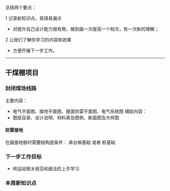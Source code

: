 总结两个要点：

1  记录新知识点，易错易漏点

* 对提升自己设计能力很有用，做到画一次提高一个档次，有一次新的理解；

2  让我们了解你学习的内容和效果

* 方便开展下一步工作。

------

## 干煤棚项目

### 封闭煤场线路
主要内容：
* 电气平面图、接地平面图、屋面防雷平面图、电气系统图
辅助内容：
* 图纸目录、设计说明、材料表及图例、断面图及大样图

#### 防雷接地
在画接地极时需要结构提条件：
承台做基础 或者 桩基础

### 下一步工作目标
* 转运站相关规范和画法的上手学习

### 本周新知识点

